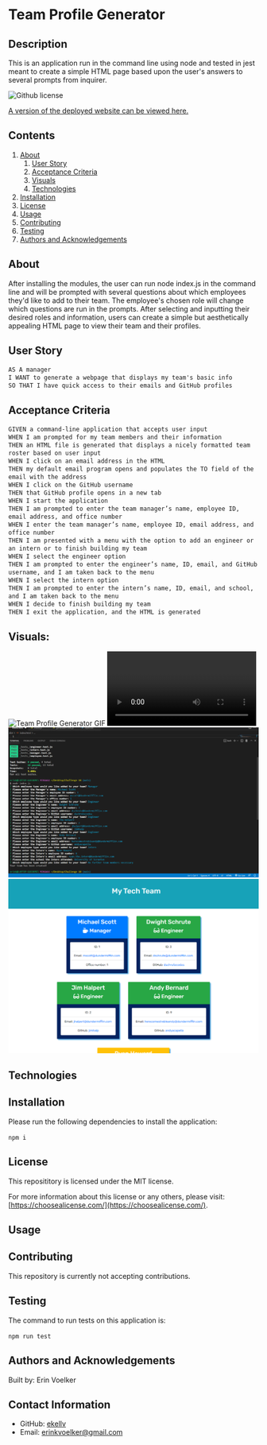 
  
# Team Profile Generator

## Description 

This is an application run in the command line using node and tested in jest meant to create a simple HTML page based upon the user's answers to several prompts from inquirer. 

![Github license](http://img.shields.io/badge/License-MIT-yellow.svg)

[A version of the deployed website can be viewed here.](https://ekellv.github.io/Team-Profile-Generator/)

## Contents
1. [About](#about)
      1. [User Story](#user%20story)
      2. [Acceptance Criteria](#acceptance%20criteria)
      3. [Visuals](#visuals)
      4. [Technologies](#technologies)
2. [Installation](#installation)
3. [License](#license)
4. [Usage](#usage)
5. [Contributing](#contributing)
6. [Testing](#testing)
7. [Authors and Acknowledgements](#authors%20and%20acknowledgements)

## About

After installing the modules, the user can run node index.js in the command line and will be prompted with several questions about which employees they'd like to add to their team. The employee's chosen role will change which questions are run in the prompts. After selecting and inputting their desired roles and information, users can create a simple but aesthetically appealing HTML page to view their team and their profiles. 

## User Story

```
AS A manager
I WANT to generate a webpage that displays my team's basic info
SO THAT I have quick access to their emails and GitHub profiles
```

## Acceptance Criteria 

```
GIVEN a command-line application that accepts user input
WHEN I am prompted for my team members and their information
THEN an HTML file is generated that displays a nicely formatted team roster based on user input
WHEN I click on an email address in the HTML
THEN my default email program opens and populates the TO field of the email with the address
WHEN I click on the GitHub username
THEN that GitHub profile opens in a new tab
WHEN I start the application
THEN I am prompted to enter the team manager’s name, employee ID, email address, and office number
WHEN I enter the team manager’s name, employee ID, email address, and office number
THEN I am presented with a menu with the option to add an engineer or an intern or to finish building my team
WHEN I select the engineer option
THEN I am prompted to enter the engineer’s name, ID, email, and GitHub username, and I am taken back to the menu
WHEN I select the intern option
THEN I am prompted to enter the intern’s name, ID, email, and school, and I am taken back to the menu
WHEN I decide to finish building my team
THEN I exit the application, and the HTML is generated
```

## Visuals: 

![Team Profile Generator GIF](assets\team-profile-recording-gif.gif)
![Team Profile Generator Recording](assets\team-profile-maker-recording.mp4)
![Team Profile Generator Node](assets\team-profile-maker-node.png)
![Team Profile Generator HTML](assets\team-profile-maker-html.png)

## Technologies



## Installation 

Please run the following dependencies to install the application: 

`
npm i
`

## License 

This reposititory is licensed under the MIT license. 

For more information about this license or any others, please visit: [https://choosealicense.com/](https://choosealicense.com/).

## Usage 



## Contributing 

This repository is currently not accepting contributions. 

## Testing 

The command to run tests on this application is: 

`
npm run test
`

## Authors and Acknowledgements

Built by: Erin Voelker

## Contact Information

* GitHub: [ekellv](https://github.com/ekellv)
* Email: [erinkvoelker@gmail.com](mailto:erinkvoelker@gmail.com)

